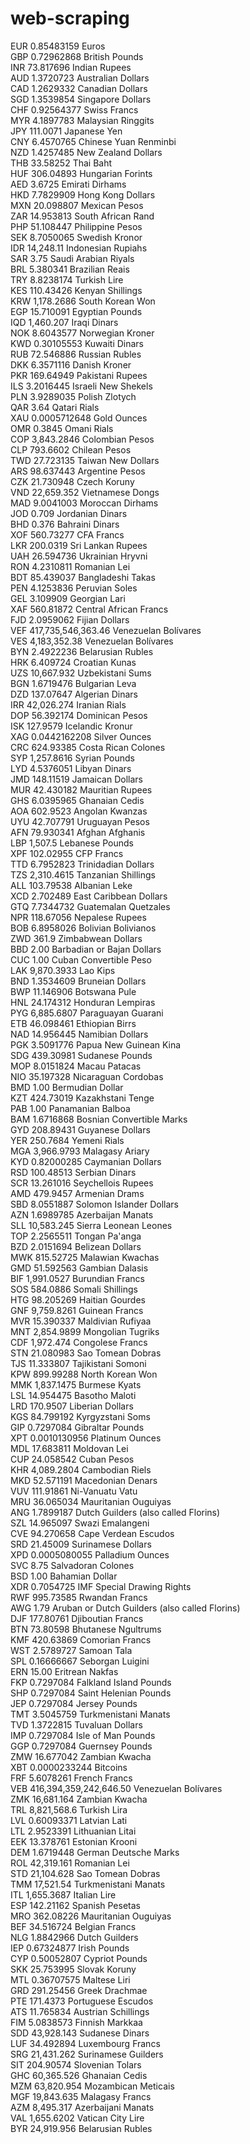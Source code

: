 # web-scraping


EUR 0.85483159 Euros <br/>
GBP 0.72962868 British Pounds <br/>
INR 73.817696 Indian Rupees <br/>
AUD 1.3720723 Australian Dollars <br/>
CAD 1.2629332 Canadian Dollars <br/>
SGD 1.3539854 Singapore Dollars <br/>
CHF 0.92564377 Swiss Francs <br/>
MYR 4.1897783 Malaysian Ringgits <br/>
JPY 111.0071 Japanese Yen <br/>
CNY 6.4570765 Chinese Yuan Renminbi <br/>
NZD 1.4257485 New Zealand Dollars <br/>
THB 33.58252 Thai Baht <br/>
HUF 306.04893 Hungarian Forints <br/>
AED 3.6725 Emirati Dirhams <br/>
HKD 7.7829909 Hong Kong Dollars <br/>
MXN 20.098807 Mexican Pesos <br/>
ZAR 14.953813 South African Rand <br/>
PHP 51.108447 Philippine Pesos <br/>
SEK 8.7050065 Swedish Kronor <br/>
IDR 14,248.11 Indonesian Rupiahs <br/>
SAR 3.75 Saudi Arabian Riyals <br/>
BRL 5.380341 Brazilian Reais <br/>
TRY 8.8238174 Turkish Lire <br/>
KES 110.43426 Kenyan Shillings <br/>
KRW 1,178.2686 South Korean Won <br/>
EGP 15.710091 Egyptian Pounds <br/>
IQD 1,460.207 Iraqi Dinars <br/>
NOK 8.6043577 Norwegian Kroner <br/>
KWD 0.30105553 Kuwaiti Dinars <br/>
RUB 72.546886 Russian Rubles <br/>
DKK 6.3571116 Danish Kroner <br/>
PKR 169.64949 Pakistani Rupees <br/>
ILS 3.2016445 Israeli New Shekels <br/>
PLN 3.9289035 Polish Zlotych <br/>
QAR 3.64 Qatari Rials <br/>
XAU 0.0005712648 Gold Ounces <br/>
OMR 0.3845 Omani Rials <br/>
COP 3,843.2846 Colombian Pesos <br/>
CLP 793.6602 Chilean Pesos <br/>
TWD 27.723135 Taiwan New Dollars <br/>
ARS 98.637443 Argentine Pesos <br/>
CZK 21.730948 Czech Koruny <br/>
VND 22,659.352 Vietnamese Dongs <br/>
MAD 9.0041003 Moroccan Dirhams <br/>
JOD 0.709 Jordanian Dinars <br/>
BHD 0.376 Bahraini Dinars <br/>
XOF 560.73277 CFA Francs <br/>
LKR 200.0319 Sri Lankan Rupees <br/>
UAH 26.594736 Ukrainian Hryvni <br/>
RON 4.2310811 Romanian Lei <br/>
BDT 85.439037 Bangladeshi Takas <br/>
PEN 4.1253836 Peruvian Soles <br/>
GEL 3.109909 Georgian Lari <br/>
XAF 560.81872 Central African Francs <br/>
FJD 2.0959062 Fijian Dollars <br/>
VEF 417,735,546,363.46 Venezuelan Bolívares <br/>
VES 4,183,352.38 Venezuelan Bolívares <br/>
BYN 2.4922236 Belarusian Rubles <br/>
HRK 6.409724 Croatian Kunas <br/>
UZS 10,667.932 Uzbekistani Sums <br/>
BGN 1.6719476 Bulgarian Leva <br/>
DZD 137.07647 Algerian Dinars <br/>
IRR 42,026.274 Iranian Rials <br/>
DOP 56.392174 Dominican Pesos <br/>
ISK 127.9579 Icelandic Kronur <br/>
XAG 0.0442162208 Silver Ounces <br/>
CRC 624.93385 Costa Rican Colones <br/>
SYP 1,257.8616 Syrian Pounds <br/>
LYD 4.5376051 Libyan Dinars <br/>
JMD 148.11519 Jamaican Dollars <br/>
MUR 42.430182 Mauritian Rupees <br/>
GHS 6.0395965 Ghanaian Cedis <br/>
AOA 602.9523 Angolan Kwanzas <br/>
UYU 42.707791 Uruguayan Pesos <br/>
AFN 79.930341 Afghan Afghanis <br/>
LBP 1,507.5 Lebanese Pounds <br/>
XPF 102.02955 CFP Francs <br/>
TTD 6.7952823 Trinidadian Dollars <br/>
TZS 2,310.4615 Tanzanian Shillings <br/>
ALL 103.79538 Albanian Leke <br/>
XCD 2.702489 East Caribbean Dollars <br/>
GTQ 7.7344732 Guatemalan Quetzales <br/>
NPR 118.67056 Nepalese Rupees <br/>
BOB 6.8958026 Bolivian Bolivianos <br/>
ZWD 361.9 Zimbabwean Dollars <br/>
BBD 2.00 Barbadian or Bajan Dollars <br/>
CUC 1.00 Cuban Convertible Peso <br/>
LAK 9,870.3933 Lao Kips <br/>
BND 1.3534609 Bruneian Dollars <br/>
BWP 11.146906 Botswana Pule <br/>
HNL 24.174312 Honduran Lempiras <br/>
PYG 6,885.6807 Paraguayan Guarani <br/>
ETB 46.098461 Ethiopian Birrs <br/>
NAD 14.956445 Namibian Dollars <br/>
PGK 3.5091776 Papua New Guinean Kina <br/>
SDG 439.30981 Sudanese Pounds <br/>
MOP 8.0151824 Macau Patacas <br/>
NIO 35.197328 Nicaraguan Cordobas <br/>
BMD 1.00 Bermudian Dollar <br/>
KZT 424.73019 Kazakhstani Tenge <br/>
PAB 1.00 Panamanian Balboa <br/>
BAM 1.6716868 Bosnian Convertible Marks <br/>
GYD 208.89431 Guyanese Dollars <br/>
YER 250.7684 Yemeni Rials <br/>
MGA 3,966.9793 Malagasy Ariary <br/>
KYD 0.82000285 Caymanian Dollars <br/>
RSD 100.48513 Serbian Dinars <br/>
SCR 13.261016 Seychellois Rupees <br/>
AMD 479.9457 Armenian Drams <br/>
SBD 8.0551887 Solomon Islander Dollars <br/>
AZN 1.6989785 Azerbaijan Manats <br/>
SLL 10,583.245 Sierra Leonean Leones <br/>
TOP 2.2565511 Tongan Pa'anga <br/>
BZD 2.0151694 Belizean Dollars <br/>
MWK 815.52725 Malawian Kwachas <br/>
GMD 51.592563 Gambian Dalasis <br/>
BIF 1,991.0527 Burundian Francs <br/>
SOS 584.0886 Somali Shillings <br/>
HTG 98.205269 Haitian Gourdes <br/>
GNF 9,759.8261 Guinean Francs <br/>
MVR 15.390337 Maldivian Rufiyaa <br/>
MNT 2,854.9899 Mongolian Tugriks <br/>
CDF 1,972.474 Congolese Francs <br/>
STN 21.080983 Sao Tomean Dobras <br/>
TJS 11.333807 Tajikistani Somoni <br/>
KPW 899.99288 North Korean Won <br/>
MMK 1,837.1475 Burmese Kyats <br/>
LSL 14.954475 Basotho Maloti <br/>
LRD 170.9507 Liberian Dollars <br/>
KGS 84.799192 Kyrgyzstani Soms <br/>
GIP 0.7297084 Gibraltar Pounds <br/>
XPT 0.0010130956 Platinum Ounces <br/>
MDL 17.683811 Moldovan Lei <br/>
CUP 24.058542 Cuban Pesos <br/>
KHR 4,089.2804 Cambodian Riels <br/>
MKD 52.571191 Macedonian Denars <br/>
VUV 111.91861 Ni-Vanuatu Vatu <br/>
MRU 36.065034 Mauritanian Ouguiyas <br/>
ANG 1.7899187 Dutch Guilders (also called Florins) <br/>
SZL 14.965097 Swazi Emalangeni <br/>
CVE 94.270658 Cape Verdean Escudos <br/>
SRD 21.45009 Surinamese Dollars <br/>
XPD 0.0005080055 Palladium Ounces <br/>
SVC 8.75 Salvadoran Colones <br/>
BSD 1.00 Bahamian Dollar <br/>
XDR 0.7054725 IMF Special Drawing Rights <br/>
RWF 995.73585 Rwandan Francs <br/>
AWG 1.79 Aruban or Dutch Guilders (also called Florins) <br/>
DJF 177.80761 Djiboutian Francs <br/>
BTN 73.80598 Bhutanese Ngultrums <br/>
KMF 420.63869 Comorian Francs <br/>
WST 2.5789727 Samoan Tala <br/>
SPL 0.16666667 Seborgan Luigini <br/>
ERN 15.00 Eritrean Nakfas <br/>
FKP 0.7297084 Falkland Island Pounds <br/>
SHP 0.7297084 Saint Helenian Pounds <br/>
JEP 0.7297084 Jersey Pounds <br/>
TMT 3.5045759 Turkmenistani Manats <br/>
TVD 1.3722815 Tuvaluan Dollars <br/>
IMP 0.7297084 Isle of Man Pounds <br/>
GGP 0.7297084 Guernsey Pounds <br/>
ZMW 16.677042 Zambian Kwacha <br/>
XBT 0.0000233244 Bitcoins <br/>
FRF 5.6078261 French Francs <br/>
VEB 416,394,359,242,646.50 Venezuelan Bolívares <br/>
ZMK 16,681.164 Zambian Kwacha <br/>
TRL 8,821,568.6 Turkish Lira <br/>
LVL 0.60093371 Latvian Lati <br/>
LTL 2.9523391 Lithuanian Litai <br/>
EEK 13.378761 Estonian Krooni <br/>
DEM 1.6719448 German Deutsche Marks <br/>
ROL 42,319.161 Romanian Lei <br/>
STD 21,104.628 Sao Tomean Dobras <br/>
TMM 17,521.54 Turkmenistani Manats <br/>
ITL 1,655.3687 Italian Lire <br/>
ESP 142.21162 Spanish Pesetas <br/>
MRO 362.08226 Mauritanian Ouguiyas <br/>
BEF 34.516724 Belgian Francs <br/>
NLG 1.8842966 Dutch Guilders <br/>
IEP 0.67324877 Irish Pounds <br/>
CYP 0.50052807 Cypriot Pounds <br/>
SKK 25.753995 Slovak Koruny <br/>
MTL 0.36707575 Maltese Liri <br/>
GRD 291.25456 Greek Drachmae <br/>
PTE 171.4373 Portuguese Escudos <br/>
ATS 11.765834 Austrian Schillings <br/>
FIM 5.0838573 Finnish Markkaa <br/>
SDD 43,928.143 Sudanese Dinars <br/>
LUF 34.492894 Luxembourg Francs <br/>
SRG 21,431.262 Surinamese Guilders <br/>
SIT 204.90574 Slovenian Tolars <br/>
GHC 60,365.526 Ghanaian Cedis <br/>
MZM 63,820.954 Mozambican Meticais <br/>
MGF 19,843.635 Malagasy Francs <br/>
AZM 8,495.317 Azerbaijani Manats <br/>
VAL 1,655.6202 Vatican City Lire <br/>
BYR 24,919.956 Belarusian Rubles <br/>
